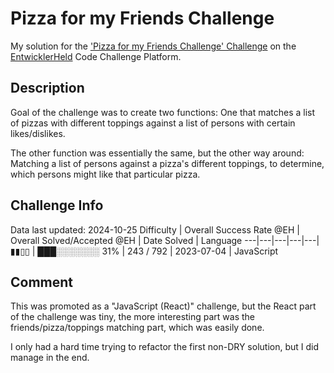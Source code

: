 # Pizza for my Friends Challenge

My solution for the ['Pizza for my Friends Challenge' Challenge](https://platform.entwicklerheld.de/challenge/pizza-for-my-friends-challenge?technology=JavaScript) on the [EntwicklerHeld](https://platform.entwicklerheld.de/) Code Challenge Platform.

## Description
Goal of the challenge was to create two functions: One that matches a list of pizzas with different toppings against a list of persons with certain likes/dislikes.

The other function was essentially the same, but the other way around: Matching a list of persons against a pizza's different toppings, to determine, which persons might like that particular pizza.

## Challenge Info
Data last updated: 2024-10-25
Difficulty | Overall Success Rate @EH | Overall Solved/Accepted @EH | Date Solved | Language
---|---|---|---|---|
▮▮▯▯ | ███░░░░░░░ 31% | 243 / 792 | 2023-07-04 | JavaScript

## Comment
This was promoted as a "JavaScript (React)" challenge, but the React part of the challenge was tiny, the more interesting part was the friends/pizza/toppings matching part, which was easily done.

I only had a hard time trying to refactor the first non-DRY solution, but I did manage in the end.